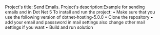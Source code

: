 Project's title: Send Emails.
 Project's description:Example for sending emails and in Dot Net 5 
 To install and run the project: 
 • Make sure that you use the following version of dotnet-hosting-5.0.0
 • Clone the repository 
 • add your email and passsword in mail settings also change other mail settings if you want
 • Build and run solution

